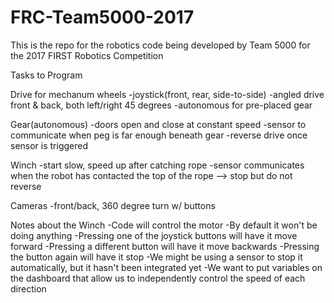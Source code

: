 # FRC-Team5000-2017
This is the repo for the robotics code being developed by Team 5000 for the 2017 FIRST Robotics Competition

Tasks to Program

Drive for mechanum wheels
	-joystick(front, rear, side-to-side)
	-angled drive front & back, both left/right 45 degrees
	-autonomous for pre-placed gear

Gear(autonomous)
	-doors open and close at constant speed
	-sensor to communicate when peg is far enough beneath gear
	-reverse drive once sensor is triggered

Winch
	-start slow, speed up after catching rope
	-sensor communicates when the robot has contacted the top of the rope --> stop but do not reverse

Cameras
	-front/back, 360 degree turn w/ buttons

Notes about the Winch
-Code will control the motor
-By default it won't be doing anything
-Pressing one of the joystick buttons will have it move forward
-Pressing a different button will have it move backwards
-Pressing the button again will have it stop
-We might be using a sensor to stop it automatically, but it hasn't been integrated yet
-We want to put variables on the dashboard that allow us to independently control the speed of each direction